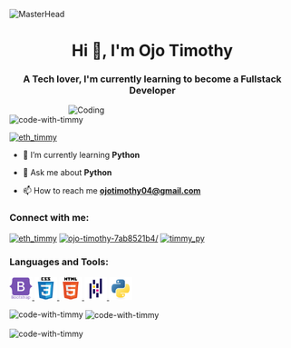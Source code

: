 ![MasterHead](https://visme.co/blog/wp-content/uploads/2019/10/animated-presentation-software-header-wide.gif)
<h1 align="center">Hi 👋, I'm Ojo Timothy</h1>
<h3 align="center">A Tech lover, I'm currently learning to become a Fullstack Developer</h3>
<img align="right" alt="Coding" width="400" src="https://dxbcode.com/assets/images/39998-web-development.gif">

<p align="left"> <img src="https://komarev.com/ghpvc/?username=code-with-timmy&label=Profile%20views&color=0e75b6&style=flat" alt="code-with-timmy" /> </p>

<p align="left"> <a href="https://twitter.com/eth_timmy" target="blank"><img src="https://img.shields.io/twitter/follow/eth_timmy?logo=twitter&style=for-the-badge" alt="eth_timmy" /></a> </p>

- 🌱 I’m currently learning **Python**

- 💬 Ask me about **Python**

- 📫 How to reach me **ojotimothy04@gmail.com**

<h3 align="left">Connect with me:</h3>
<p align="left">
<a href="https://twitter.com/eth_timmy" target="blank"><img align="center" src="https://raw.githubusercontent.com/rahuldkjain/github-profile-readme-generator/master/src/images/icons/Social/twitter.svg" alt="eth_timmy" height="30" width="40" /></a>
<a href="https://linkedin.com/in/ojo-timothy-7ab8521b4/" target="blank"><img align="center" src="https://raw.githubusercontent.com/rahuldkjain/github-profile-readme-generator/master/src/images/icons/Social/linked-in-alt.svg" alt="ojo-timothy-7ab8521b4/" height="30" width="40" /></a>
<a href="https://www.leetcode.com/timmy_py" target="blank"><img align="center" src="https://raw.githubusercontent.com/rahuldkjain/github-profile-readme-generator/master/src/images/icons/Social/leet-code.svg" alt="timmy_py" height="30" width="40" /></a>
</p>

<h3 align="left">Languages and Tools:</h3>
<p align="left"> <a href="https://getbootstrap.com" target="_blank" rel="noreferrer"> <img src="https://raw.githubusercontent.com/devicons/devicon/master/icons/bootstrap/bootstrap-plain-wordmark.svg" alt="bootstrap" width="40" height="40"/> </a> <a href="https://www.w3schools.com/css/" target="_blank" rel="noreferrer"> <img src="https://raw.githubusercontent.com/devicons/devicon/master/icons/css3/css3-original-wordmark.svg" alt="css3" width="40" height="40"/> </a> <a href="https://www.w3.org/html/" target="_blank" rel="noreferrer"> <img src="https://raw.githubusercontent.com/devicons/devicon/master/icons/html5/html5-original-wordmark.svg" alt="html5" width="40" height="40"/> </a> <a href="https://pandas.pydata.org/" target="_blank" rel="noreferrer"> <img src="https://raw.githubusercontent.com/devicons/devicon/2ae2a900d2f041da66e950e4d48052658d850630/icons/pandas/pandas-original.svg" alt="pandas" width="40" height="40"/> </a> <a href="https://www.python.org" target="_blank" rel="noreferrer"> <img src="https://raw.githubusercontent.com/devicons/devicon/master/icons/python/python-original.svg" alt="python" width="40" height="40"/> </a> </p>

<p><img align="left" src="https://github-readme-stats.vercel.app/api/top-langs?username=code-with-timmy&show_icons=true&locale=en&layout=compact" alt="code-with-timmy" /></p>

<p>&nbsp;<img align="center" src="https://github-readme-stats.vercel.app/api?username=code-with-timmy&show_icons=true&locale=en" alt="code-with-timmy" /></p>

<p><img align="center" src="https://github-readme-streak-stats.herokuapp.com/?user=code-with-timmy&" alt="code-with-timmy" /></p>
